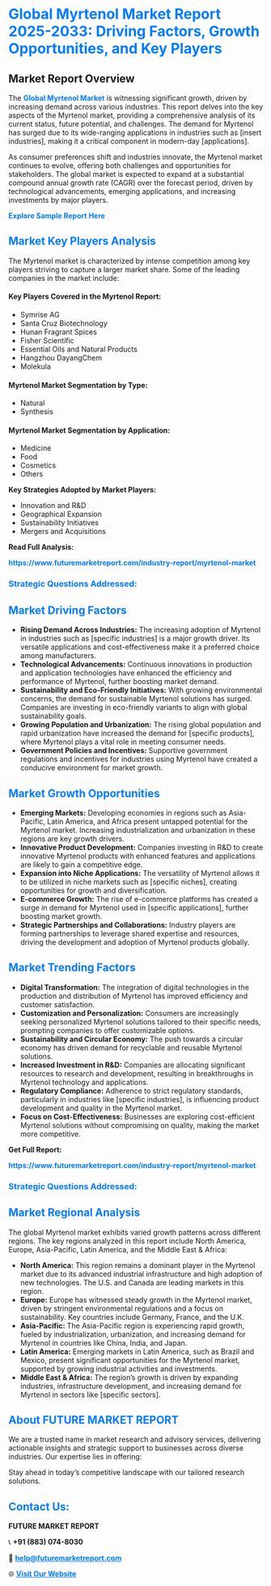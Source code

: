 <h1 style="color: #007BFF;">Global Myrtenol Market Report 2025-2033: Driving Factors, Growth Opportunities, and Key Players</h1>

<section id="overview">
<h2>Market Report Overview</h2>
<p>The <a href="https://www.futuremarketreport.com/industry-report/myrtenol-market" style="color: #007BFF; text-decoration: none;"><strong>Global Myrtenol Market</strong></a> is witnessing significant growth, driven by increasing demand across various industries. This report delves into the key aspects of the Myrtenol market, providing a comprehensive analysis of its current status, future potential, and challenges. The demand for Myrtenol has surged due to its wide-ranging applications in industries such as [insert industries], making it a critical component in modern-day [applications].</p>
<p>As consumer preferences shift and industries innovate, the Myrtenol market continues to evolve, offering both challenges and opportunities for stakeholders. The global market is expected to expand at a substantial compound annual growth rate (CAGR) over the forecast period, driven by technological advancements, emerging applications, and increasing investments by major players.</p>
</section>

<section id="overview">
<p><a href="https://www.futuremarketreport.com/request-sample/reportId=84086" style="color: #007BFF; text-decoration: none;"><strong>Explore Sample Report Here</strong></a></p>
</section>

<section id="key-players">
<h2 style="color: #007BFF;">Market Key Players Analysis</h2>
<p>The Myrtenol market is characterized by intense competition among key players striving to capture a larger market share. Some of the leading companies in the market include:</p>
<h4>Key Players Covered in the Myrtenol Report:</h4>
<ul><li>Symrise AG</li><li>Santa Cruz Biotechnology</li><li>Hunan Fragrant Spices</li><li>Fisher Scientific</li><li>Essential Oils and Natural Products</li><li>Hangzhou DayangChem</li><li>Molekula</li></ul>
<h4>Myrtenol Market Segmentation by Type:</h4>
<ul><li>Natural</li><li>Synthesis</li></ul>

<h4>Myrtenol Market Segmentation by Application:</h4>
<ul><li>Medicine</li><li>Food</li><li>Cosmetics</li><li>Others</li></ul>
<p><strong>Key Strategies Adopted by Market Players:</strong></p>
<ul>
<li>Innovation and R&D</li>
<li>Geographical Expansion</li>
<li>Sustainability Initiatives</li>
<li>Mergers and Acquisitions</li>
</ul>
</section>

<section>
<p><strong>Read Full Analysis: </strong></p><a href="https://www.futuremarketreport.com/industry-report/myrtenol-market" style="color: #007BFF; text-decoration: none;"><strong>https://www.futuremarketreport.com/industry-report/myrtenol-market</strong></a>
<h3 style="color: #007BFF;">Strategic Questions Addressed:</h3>
</section>

<section id="driving-factors">
<h2 style="color: #007BFF;">Market Driving Factors</h2>
<ul>
<li><strong>Rising Demand Across Industries:</strong> The increasing adoption of Myrtenol in industries such as [specific industries] is a major growth driver. Its versatile applications and cost-effectiveness make it a preferred choice among manufacturers.</li>
<li><strong>Technological Advancements:</strong> Continuous innovations in production and application technologies have enhanced the efficiency and performance of Myrtenol, further boosting market demand.</li>
<li><strong>Sustainability and Eco-Friendly Initiatives:</strong> With growing environmental concerns, the demand for sustainable Myrtenol solutions has surged. Companies are investing in eco-friendly variants to align with global sustainability goals.</li>
<li><strong>Growing Population and Urbanization:</strong> The rising global population and rapid urbanization have increased the demand for [specific products], where Myrtenol plays a vital role in meeting consumer needs.</li>
<li><strong>Government Policies and Incentives:</strong> Supportive government regulations and incentives for industries using Myrtenol have created a conducive environment for market growth.</li>
</ul>
</section>

<section id="growth-opportunities">
<h2 style="color: #007BFF;">Market Growth Opportunities</h2>
<ul>
<li><strong>Emerging Markets:</strong> Developing economies in regions such as Asia-Pacific, Latin America, and Africa present untapped potential for the Myrtenol market. Increasing industrialization and urbanization in these regions are key growth drivers.</li>
<li><strong>Innovative Product Development:</strong> Companies investing in R&D to create innovative Myrtenol products with enhanced features and applications are likely to gain a competitive edge.</li>
<li><strong>Expansion into Niche Applications:</strong> The versatility of Myrtenol allows it to be utilized in niche markets such as [specific niches], creating opportunities for growth and diversification.</li>
<li><strong>E-commerce Growth:</strong> The rise of e-commerce platforms has created a surge in demand for Myrtenol used in [specific applications], further boosting market growth.</li>
<li><strong>Strategic Partnerships and Collaborations:</strong> Industry players are forming partnerships to leverage shared expertise and resources, driving the development and adoption of Myrtenol products globally.</li>
</ul>
</section>

<section id="trending-factors">
<h2 style="color: #007BFF;">Market Trending Factors</h2>
<ul>
<li><strong>Digital Transformation:</strong> The integration of digital technologies in the production and distribution of Myrtenol has improved efficiency and customer satisfaction.</li>
<li><strong>Customization and Personalization:</strong> Consumers are increasingly seeking personalized Myrtenol solutions tailored to their specific needs, prompting companies to offer customizable options.</li>
<li><strong>Sustainability and Circular Economy:</strong> The push towards a circular economy has driven demand for recyclable and reusable Myrtenol solutions.</li>
<li><strong>Increased Investment in R&D:</strong> Companies are allocating significant resources to research and development, resulting in breakthroughs in Myrtenol technology and applications.</li>
<li><strong>Regulatory Compliance:</strong> Adherence to strict regulatory standards, particularly in industries like [specific industries], is influencing product development and quality in the Myrtenol market.</li>
<li><strong>Focus on Cost-Effectiveness:</strong> Businesses are exploring cost-efficient Myrtenol solutions without compromising on quality, making the market more competitive.</li>
</ul>
</section>

<section>
<p><strong>Get Full Report: </strong></p><a href="https://www.futuremarketreport.com/industry-report/myrtenol-market" style="color: #007BFF; text-decoration: none;"><strong>https://www.futuremarketreport.com/industry-report/myrtenol-market</strong></a>
<h3 style="color: #007BFF;">Strategic Questions Addressed:</h3>
</section>


<section id="regional-analysis">
<h2 style="color: #007BFF;">Market Regional Analysis</h2>
<p>The global Myrtenol market exhibits varied growth patterns across different regions. The key regions analyzed in this report include North America, Europe, Asia-Pacific, Latin America, and the Middle East & Africa:</p>
<ul>
<li><strong>North America:</strong> This region remains a dominant player in the Myrtenol market due to its advanced industrial infrastructure and high adoption of new technologies. The U.S. and Canada are leading markets in this region.</li>
<li><strong>Europe:</strong> Europe has witnessed steady growth in the Myrtenol market, driven by stringent environmental regulations and a focus on sustainability. Key countries include Germany, France, and the U.K.</li>
<li><strong>Asia-Pacific:</strong> The Asia-Pacific region is experiencing rapid growth, fueled by industrialization, urbanization, and increasing demand for Myrtenol in countries like China, India, and Japan.</li>
<li><strong>Latin America:</strong> Emerging markets in Latin America, such as Brazil and Mexico, present significant opportunities for the Myrtenol market, supported by growing industrial activities and investments.</li>
<li><strong>Middle East & Africa:</strong> The region’s growth is driven by expanding industries, infrastructure development, and increasing demand for Myrtenol in sectors like [specific sectors].</li>
</ul>
</section>

<footer>
<h2 style="color: #007BFF;">About FUTURE MARKET REPORT</h2>
<p>We are a trusted name in market research and advisory services, delivering actionable insights and strategic support to businesses across diverse industries. Our expertise lies in offering:</p>

<p>Stay ahead in today’s competitive landscape with our tailored research solutions.</p>

<h2 style="color: #007BFF;">Contact Us:</h2>
<p><strong>FUTURE MARKET REPORT</strong></p>
<p>📞 <strong>+91 (883) 074-8030</strong></p>
<p>📧 <strong><a href="mailto:help@futuremarketreport.com" style="color: #007BFF;">help@futuremarketreport.com</a></strong></p>
<p>🌐 <strong><a href="https://www.futuremarketreport.com/" style="color: #007BFF;">Visit Our Website</a></strong></p>
</footer>